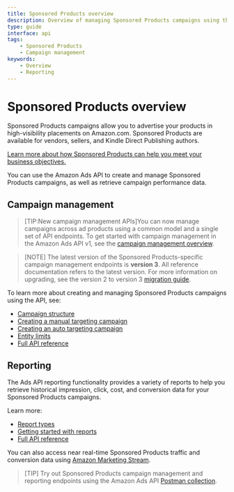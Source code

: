 ```yaml
---
title: Sponsored Products overview
description: Overview of managing Sponsored Products campaigns using the Amazon Ads API
type: guide
interface: api 
tags:
    - Sponsored Products
    - Campaign management
keywords:
    - Overview
    - Reporting
---
```


# Sponsored Products overview

Sponsored Products campaigns allow you to advertise your products in high-visibility placements on Amazon.com. Sponsored Products are available for vendors, sellers, and Kindle Direct Publishing authors. 

[Learn more about how Sponsored Products can help you meet your business objectives.](https://advertising.amazon.com/help?#GJUCNANNV3GQVXJZ)

You can use the Amazon Ads API to create and manage Sponsored Products campaigns, as well as retrieve campaign performance data. 

## Campaign management

>[TIP:New campaign management APIs]You can now manage campaigns across ad products using a common model and a single set of API endpoints. To get started with campaign management in the Amazon Ads API v1, see the [campaign management overview](guides/campaign-management/overview).

>[NOTE] The latest version of the Sponsored Products-specific campaign management endpoints is **version 3**. All reference documentation refers to the latest version. For more information on upgrading, see the version 2 to version 3 [migration guide](reference/migration-guides/sp-v2-v3).

To learn more about creating and managing Sponsored Products campaigns using the API, see:

* [Campaign structure](guides/sponsored-products/get-started/campaign-structure)
* [Creating a manual targeting campaign](guides/sponsored-products/get-started/manual-campaigns)
* [Creating an auto targeting campaign](guides/sponsored-products/get-started/auto-campaigns)
* [Entity limits](https://advertising.amazon.com/help?#G86H2227323T8T4Q)
* [Full API reference](sponsored-products/3-0/openapi/prod)

## Reporting

The Ads API reporting functionality provides a variety of reports to help you retrieve historical impression, click, cost, and conversion data for your Sponsored Products campaigns. 

Learn more:

* [Report types](guides/reporting/v3/report-types)
* [Getting started with reports](guides/reporting/v3/get-started)
* [Full API reference](offline-report-prod-3p)

You can also access near real-time Sponsored Products traffic and conversion data using [Amazon Marketing Stream](guides/amazon-marketing-stream/overview). 

>[TIP] Try out Sponsored Products campaign management and reporting endpoints using the Amazon Ads API [Postman collection](https://github.com/amzn/ads-advanced-tools-docs/tree/main/postman).


